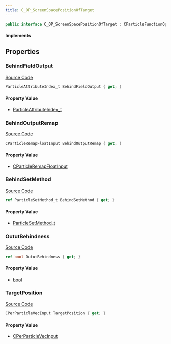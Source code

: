 ```yaml
---
title: C_OP_ScreenSpacePositionOfTarget
---
```


```csharp
public interface C_OP_ScreenSpacePositionOfTarget : CParticleFunctionOperator, CParticleFunction, ISchemaClass<CParticleFunction>, ISchemaClass<CParticleFunctionOperator>, ISchemaClass<C_OP_ScreenSpacePositionOfTarget>, ISchemaField, ISchemaClass, INativeHandle
```

#### Implements

## Properties

### BehindFieldOutput

[Source Code](https://github.com/swiftly-solution/swiftlys2/blob/main/managed/src/SwiftlyS2.Generated/Schemas/Interfaces/C_OP_ScreenSpacePositionOfTarget.cs#L21)

```csharp
ParticleAttributeIndex_t BehindFieldOutput { get; }
```

#### Property Value

- [ParticleAttributeIndex_t](/docs/api/shared/schemadefinitions/particleattributeindex_t)

### BehindOutputRemap

[Source Code](https://github.com/swiftly-solution/swiftlys2/blob/main/managed/src/SwiftlyS2.Generated/Schemas/Interfaces/C_OP_ScreenSpacePositionOfTarget.cs#L23)

```csharp
CParticleRemapFloatInput BehindOutputRemap { get; }
```

#### Property Value

- [CParticleRemapFloatInput](/docs/api/shared/schemadefinitions/cparticleremapfloatinput)

### BehindSetMethod

[Source Code](https://github.com/swiftly-solution/swiftlys2/blob/main/managed/src/SwiftlyS2.Generated/Schemas/Interfaces/C_OP_ScreenSpacePositionOfTarget.cs#L25)

```csharp
ref ParticleSetMethod_t BehindSetMethod { get; }
```

#### Property Value

- [ParticleSetMethod_t](/docs/api/shared/schemadefinitions/particlesetmethod_t)

### OututBehindness

[Source Code](https://github.com/swiftly-solution/swiftlys2/blob/main/managed/src/SwiftlyS2.Generated/Schemas/Interfaces/C_OP_ScreenSpacePositionOfTarget.cs#L19)

```csharp
ref bool OututBehindness { get; }
```

#### Property Value

- [bool](https://learn.microsoft.com/dotnet/api/system.boolean)

### TargetPosition

[Source Code](https://github.com/swiftly-solution/swiftlys2/blob/main/managed/src/SwiftlyS2.Generated/Schemas/Interfaces/C_OP_ScreenSpacePositionOfTarget.cs#L17)

```csharp
CPerParticleVecInput TargetPosition { get; }
```

#### Property Value

- [CPerParticleVecInput](/docs/api/shared/schemadefinitions/cperparticlevecinput)

